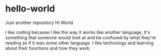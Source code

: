 # hello-world
Just another repository
Hi World

I like coding because I like the way it works like another language, it's something that someone would look at and be confused by what they're reading as if it was some other language. I like technology and learning about their functions and how they work.
